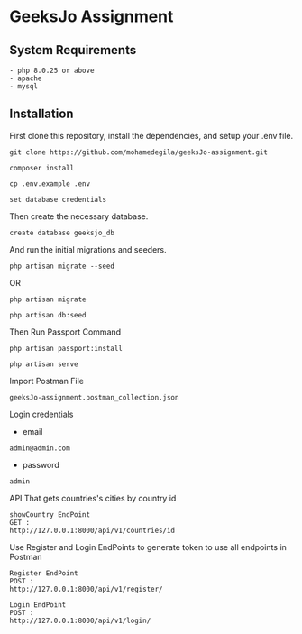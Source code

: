 # GeeksJo Assignment


## System Requirements
```
- php 8.0.25 or above
- apache
- mysql
```
## Installation

First clone this repository, install the dependencies, and setup your .env file.

```
git clone https://github.com/mohamedegila/geeksJo-assignment.git

```
```
composer install
```
```
cp .env.example .env
```
```
set database credentials
```

Then create the necessary database.

```
create database geeksjo_db

```

And run the initial migrations and seeders.

```
php artisan migrate --seed
```

OR
```
php artisan migrate
```
```
php artisan db:seed
```

Then Run Passport Command

```
php artisan passport:install

```


```
php artisan serve

```


Import Postman File

```
geeksJo-assignment.postman_collection.json

```

Login credentials

- email
```
admin@admin.com
```
- password
```
admin
```

API That gets countries's cities by country id 

```
showCountry EndPoint 
GET : 
http://127.0.0.1:8000/api/v1/countries/id

```


Use Register and Login EndPoints to generate token to use all endpoints in Postman

```
Register EndPoint 
POST : 
http://127.0.0.1:8000/api/v1/register/

Login EndPoint 
POST : 
http://127.0.0.1:8000/api/v1/login/

```
